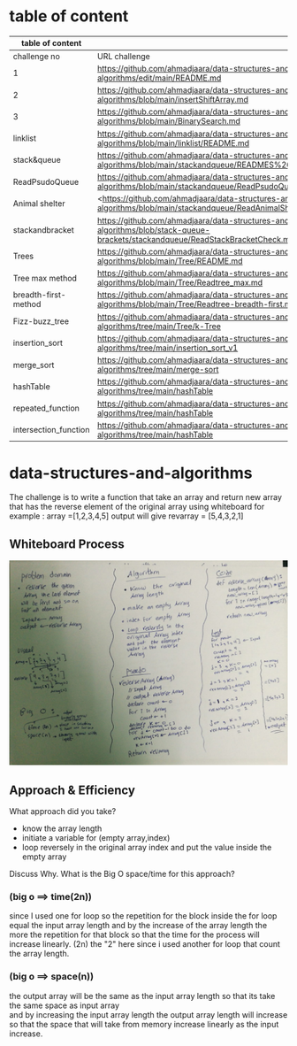 
# table of content  

| table of content |  |
| ----------- | ----------- |
| challenge no| URL challenge |
| 1 | <https://github.com/ahmadjaara/data-structures-and-algorithms/edit/main/README.md> |
| 2  | <https://github.com/ahmadjaara/data-structures-and-algorithms/blob/main/insertShiftArray.md>  |
| 3  | <https://github.com/ahmadjaara/data-structures-and-algorithms/blob/main/BinarySearch.md> |
|linklist| <https://github.com/ahmadjaara/data-structures-and-algorithms/blob/main/linklist/README.md>|
|stack&queue| <https://github.com/ahmadjaara/data-structures-and-algorithms/blob/main/stackandqueue/READMES%26Q.md>|
|ReadPsudoQueue|<https://github.com/ahmadjaara/data-structures-and-algorithms/blob/main/stackandqueue/ReadPsudoQueue.md>|
|Animal shelter|<<https://github.com/ahmadjaara/data-structures-and-algorithms/blob/main/stackandqueue/ReadAnimalShelter.md>|
|stackandbracket|<https://github.com/ahmadjaara/data-structures-and-algorithms/blob/stack-queue-brackets/stackandqueue/ReadStackBracketCheck.md>|
|Trees |<https://github.com/ahmadjaara/data-structures-and-algorithms/blob/main/Tree/README.md>|
|Tree max method|<https://github.com/ahmadjaara/data-structures-and-algorithms/blob/main/Tree/Readtree_max.md>|
|breadth-first-method|<https://github.com/ahmadjaara/data-structures-and-algorithms/blob/main/Tree/Readtree-breadth-first.md>|
|Fizz-buzz_tree|<https://github.com/ahmadjaara/data-structures-and-algorithms/tree/main/Tree/k-Tree>|
|insertion_sort |<https://github.com/ahmadjaara/data-structures-and-algorithms/tree/main/insertion_sort_v1>|
|merge_sort|<https://github.com/ahmadjaara/data-structures-and-algorithms/tree/main/merge-sort>|
|hashTable|<https://github.com/ahmadjaara/data-structures-and-algorithms/tree/main/hashTable>|
|repeated_function|<https://github.com/ahmadjaara/data-structures-and-algorithms/tree/main/hashTable>|
|intersection_function|<https://github.com/ahmadjaara/data-structures-and-algorithms/tree/main/hashTable>|

# data-structures-and-algorithms

The challenge is to write a function that take an array and return new array that has the reverse element of the original array using whiteboard
for example :
array =[1,2,3,4,5]
output will give
revarray = [5,4,3,2,1]  

## Whiteboard Process

![Whiteboard challenge](/picture/array-reverse.jpeg "Whiteboard challenge" )

## Approach & Efficiency

What approach did you take?

- know the array length
- initiate a variable for (empty array,index)
- loop reversely in the original array index and put the value inside the empty   array

Discuss Why. What is the Big O space/time for this approach?

### (big o ==> time(2n))

since I used one for loop so the repetition for the block inside the for loop equal the input array length and by the increase of the array length the more the repetition for that block
so that the time for the process will increase linearly.
(2n) the "2" here since i used another for loop that count the array length.

### (big o ==> space(n))

the output array will be the same as the input array length
so that its take the same space as input array  
and by increasing the input array length the output array length will increase so that the space that will take from memory increase linearly as the input increase.
